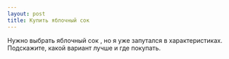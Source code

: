 ```yaml
---
layout: post 
title: Купить яблочный сок 
--- 
```

Нужно выбрать яблочный сок , но я уже запутался в характеристиках. Подскажите, какой вариант лучше и где покупать.